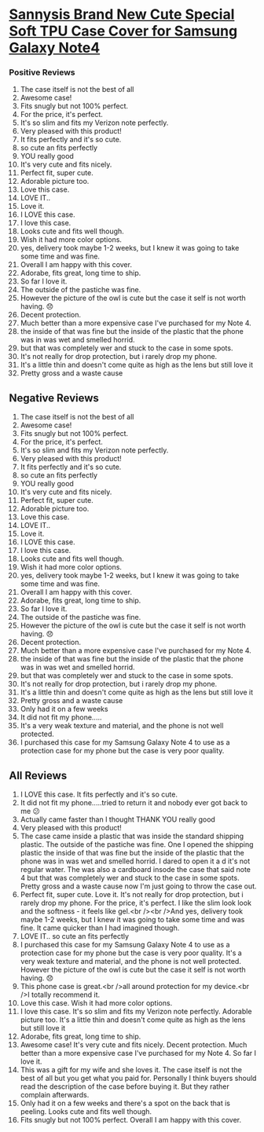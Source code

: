 # [Sannysis Brand New Cute Special Soft TPU Case Cover for Samsung Galaxy Note4](https://products.checkmycream.com/products/Sannysis-Brand-New-Cute-Special-Soft-TPU-Case-Cover-for-Samsung-Galaxy-Note4.html)

### Positive Reviews

<ol>
      <li>The case itself is not the best of all</li>
      <li>Awesome case!</li>
      <li>Fits snugly but not 100% perfect.</li>
      <li>For the price, it&#x27;s perfect.</li>
      <li>It&#x27;s so slim and fits my Verizon note perfectly.</li>
      <li>Very pleased with this product!</li>
      <li>It fits perfectly and it&#x27;s so cute.</li>
      <li>so cute an fits perfectly</li>
      <li>YOU really good</li>
      <li>It&#x27;s very cute and fits nicely.</li>
      <li>Perfect fit, super cute.</li>
      <li>Adorable picture too.</li>
      <li>Love this case.</li>
      <li>LOVE IT..</li>
      <li>Love it.</li>
      <li>I LOVE this case.</li>
      <li>I love this case.</li>
      <li>Looks cute and fits well though.</li>
      <li>Wish it had more color options.</li>
      <li>yes, delivery took maybe 1-2 weeks, but I knew it was going to take some time and was fine.</li>
      <li>Overall I am happy with this cover.</li>
      <li>Adorabe, fits great, long time to ship.</li>
      <li>So far I love it.</li>
      <li>The outside of the pastiche was fine.</li>
      <li>However the picture of the owl is cute but the case it self is not worth having. 😞</li>
      <li>Decent protection.</li>
      <li>Much better than a more expensive case I&#x27;ve purchased for my Note 4.</li>
      <li>the inside of that was fine but the inside of the plastic that the phone was in was wet and smelled horrid.</li>
      <li>but that was completely wer and stuck to the case in some spots.</li>
      <li>It&#x27;s not really for drop protection, but i rarely drop my phone.</li>
      <li>It&#x27;s a little thin and doesn&#x27;t come quite as high as the lens but still love it</li>
      <li>Pretty gross and a waste cause</li>
</ol>


<h2>Negative Reviews</h2>
<ol>
<li> The case itself is not the best of all</li>
<li> Awesome case!</li>
<li> Fits snugly but not 100% perfect.</li>
<li> For the price, it&#x27;s perfect.</li>
<li> It&#x27;s so slim and fits my Verizon note perfectly.</li>
<li> Very pleased with this product!</li>
<li> It fits perfectly and it&#x27;s so cute.</li>
<li> so cute an fits perfectly</li>
<li> YOU really good</li>
<li> It&#x27;s very cute and fits nicely.</li>
<li> Perfect fit, super cute.</li>
<li> Adorable picture too.</li>
<li> Love this case.</li>
<li> LOVE IT..</li>
<li> Love it.</li>
<li> I LOVE this case.</li>
<li> I love this case.</li>
<li> Looks cute and fits well though.</li>
<li> Wish it had more color options.</li>
<li> yes, delivery took maybe 1-2 weeks, but I knew it was going to take some time and was fine.</li>
<li> Overall I am happy with this cover.</li>
<li> Adorabe, fits great, long time to ship.</li>
<li> So far I love it.</li>
<li> The outside of the pastiche was fine.</li>
<li> However the picture of the owl is cute but the case it self is not worth having. 😞</li>
<li> Decent protection.</li>
<li> Much better than a more expensive case I&#x27;ve purchased for my Note 4.</li>
<li> the inside of that was fine but the inside of the plastic that the phone was in was wet and smelled horrid.</li>
<li> but that was completely wer and stuck to the case in some spots.</li>
<li> It&#x27;s not really for drop protection, but i rarely drop my phone.</li>
<li> It&#x27;s a little thin and doesn&#x27;t come quite as high as the lens but still love it</li>
<li> Pretty gross and a waste cause</li>
<li> Only had it on a few weeks</li>
<li> It did not fit my phone.....</li>
<li> It&#x27;s a very weak texture and material, and the phone is not well protected.</li>
<li> I purchased this case for my Samsung Galaxy Note 4 to use as a protection case for my phone but the case is very poor quality.</li>
</ol>

<h2>All Reviews</h2>

<ol>
    <li> I LOVE this case. It fits perfectly and it&#x27;s so cute.</li>
    <li> It did not fit my phone.....tried to return it and nobody ever got back to me 😕</li>
    <li> Actually came faster than I thought THANK YOU really good</li>
    <li> Very pleased with this product!</li>
    <li> The case came inside a plastic that was inside the standard shipping plastic. The outside of the pastiche was fine. One I opened the shipping plastic the inside of that was fine but the inside of the plastic that the phone was in was wet and smelled horrid. I dared to open it a d it&#x27;s not regular water. The was also a cardboard insode the case that said note 4 but that was completely wer and stuck to the case in some spots. Pretty gross and a waste cause now I&#x27;m just going to throw the case out.</li>
    <li> Perfect fit, super cute. Love it. It&#x27;s not really for drop protection, but i rarely drop my phone. For the price, it&#x27;s perfect. I like the slim look look and the softness - it feels like gel.&lt;br /&gt;&lt;br /&gt;And yes, delivery took maybe 1-2 weeks, but I knew it was going to take some time and was fine. It came quicker than I had imagined though.</li>
    <li> LOVE IT.. so cute an fits perfectly</li>
    <li> I purchased this case for my Samsung Galaxy Note 4 to use as a protection case for my phone but the case is very poor quality. It&#x27;s a very weak texture and material, and the phone is not well protected. However the picture of the owl is cute but the case it self is not worth having. 😞</li>
    <li> This phone case is great.&lt;br /&gt;all around protection for my device.&lt;br /&gt;I totally recommend it.</li>
    <li> Love this case. Wish it had more color options.</li>
    <li> I love this case. It&#x27;s so slim and fits my Verizon note perfectly. Adorable picture too. It&#x27;s a little thin and doesn&#x27;t come quite as high as the lens but still love it</li>
    <li> Adorabe, fits great, long time to ship.</li>
    <li> Awesome case! It&#x27;s very cute and fits nicely. Decent protection. Much better than a more expensive case I&#x27;ve purchased for my Note 4. So far I love it.</li>
    <li> This was a gift for my wife and she loves it. The case itself is not the best of all but you get what you paid for. Personally I think buyers should read the description of the case before buying it. But they rather complain afterwards.</li>
    <li> Only had it on a few weeks and there&#x27;s a spot on the back that is peeling. Looks cute and fits well though.</li>
    <li> Fits snugly but not 100% perfect. Overall I am happy with this cover.</li>
</ol>




